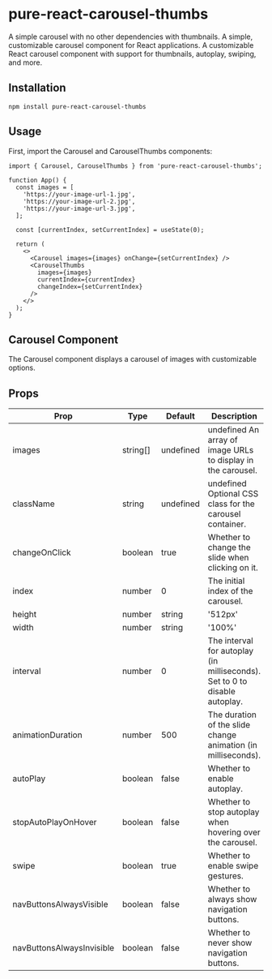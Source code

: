 # pure-react-carousel-thumbs
A simple carousel with no other dependencies with thumbnails.
A simple, customizable carousel component for React applications.
A customizable React carousel component with support for thumbnails, autoplay, swiping, and more.

## Installation
`npm install pure-react-carousel-thumbs`

## Usage

First, import the Carousel and CarouselThumbs components:

```
import { Carousel, CarouselThumbs } from 'pure-react-carousel-thumbs';

function App() {
  const images = [
    'https://your-image-url-1.jpg',
    'https://your-image-url-2.jpg',
    'https://your-image-url-3.jpg',
  ];

  const [currentIndex, setCurrentIndex] = useState(0);

  return (
    <>
      <Carousel images={images} onChange={setCurrentIndex} />
      <CarouselThumbs
        images={images}
        currentIndex={currentIndex}
        changeIndex={setCurrentIndex}
      />
    </>
  );
}
```


## Carousel Component
The Carousel component displays a carousel of images with customizable options.

## Props  
|Prop|Type|Default|Description|
|---|---|---|---|
|images	|string[]|undefined|undefined	An array of image URLs to display in the carousel.
|className|string|undefined|undefined	Optional CSS class for the carousel container.
|changeOnClick|boolean|true|Whether to change the slide when clicking on it.
|index|number|0|The initial index of the carousel.
|height|number|string|'512px'|The height of the carousel container.
|width|number|string|'100%'|The width of the carousel container.
|interval|number|0|The interval for autoplay (in milliseconds). Set to 0 to disable autoplay.
|animationDuration|number|500|The duration of the slide change animation (in milliseconds).
|autoPlay|boolean|false|Whether to enable autoplay.
|stopAutoPlayOnHover|boolean|false|Whether to stop autoplay when hovering over the carousel.
|swipe|boolean|true|Whether to enable swipe gestures.
|navButtonsAlwaysVisible|boolean|false|Whether to always show navigation buttons.
|navButtonsAlwaysInvisible|boolean|false|Whether to never show navigation buttons.

